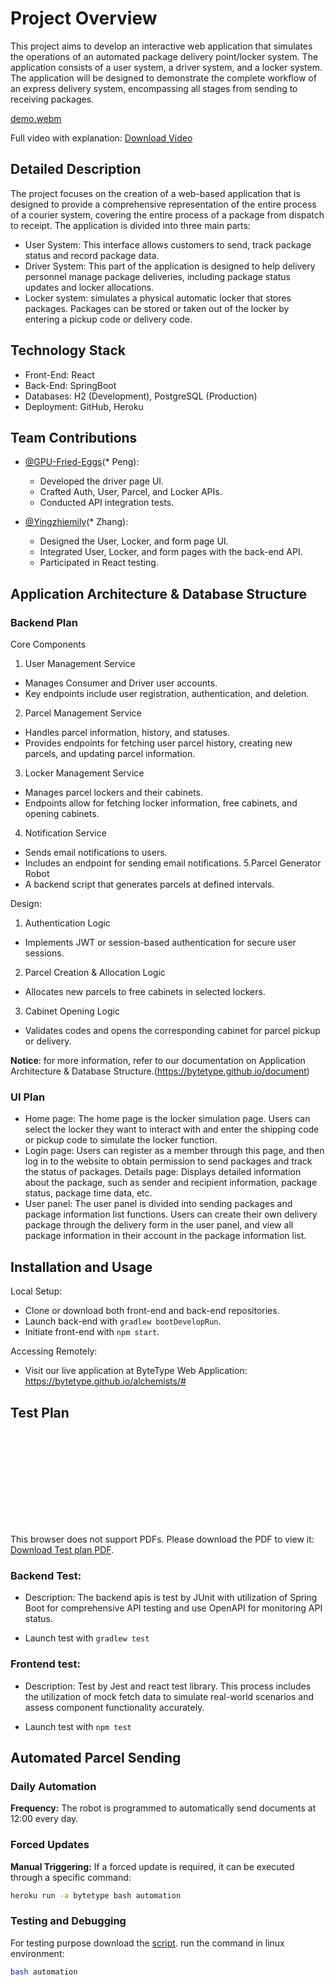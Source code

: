 # Project Overview

This project aims to develop an interactive web application that simulates the operations of an automated package delivery point/locker system. The application consists of a user system, a driver system, and a locker system. The application will be designed to demonstrate the complete workflow of an express delivery system, encompassing all stages from sending to receiving packages.

[demo.webm](https://github.com/ByteType/alchemists/assets/88884784/c748d830-29a6-4f55-91c0-20ff5536676b)

Full video with explanation: [Download Video](https://github.com/ByteType/.github/blob/master/demo.mp4)

## Detailed Description

The project focuses on the creation of a web-based application that is designed to provide a comprehensive representation of the entire process of a courier system, covering the entire process of a package from dispatch to receipt. The application is divided into three main parts:
+ User System: This interface allows customers to send, track package status and record package data.
+ Driver System: This part of the application is designed to help delivery personnel manage package deliveries, including package status updates and locker allocations.
+ Locker system: simulates a physical automatic locker that stores packages. Packages can be stored or taken out of the locker by entering a pickup code or delivery code.

## Technology Stack

+ Front-End: React
+ Back-End: SpringBoot
+ Databases: H2 (Development), PostgreSQL (Production)
+ Deployment: GitHub, Heroku

## Team Contributions

- [@GPU-Fried-Eggs](https://github.com/GPU-Fried-Eggs)(* Peng):
    - Developed the driver page UI.
    - Crafted Auth, User, Parcel, and Locker APIs.
    - Conducted API integration tests.

- [@Yingzhiemily](https://github.com/Yingzhiemily)(* Zhang):
    - Designed the User, Locker, and form page UI.
    - Integrated User, Locker, and form pages with the back-end API.
    - Participated in React testing.

## Application Architecture & Database Structure

### Backend Plan

Core Components
1. User Management Service
  + Manages Consumer and Driver user accounts.
  + Key endpoints include user registration, authentication, and deletion.
2. Parcel Management Service
  + Handles parcel information, history, and statuses.
  + Provides endpoints for fetching user parcel history, creating new parcels, and updating parcel information.
3. Locker Management Service
  + Manages parcel lockers and their cabinets.
  + Endpoints allow for fetching locker information, free cabinets, and opening cabinets.
4. Notification Service
  + Sends email notifications to users.
  + Includes an endpoint for sending email notifications.
5.Parcel Generator Robot
  + A backend script that generates parcels at defined intervals.

Design:

1. Authentication Logic
  + Implements JWT or session-based authentication for secure user sessions.
2. Parcel Creation & Allocation Logic
  + Allocates new parcels to free cabinets in selected lockers.
3. Cabinet Opening Logic
  + Validates codes and opens the corresponding cabinet for parcel pickup or delivery.

**Notice**: for more information, refer to our documentation on Application Architecture & Database Structure.(https://bytetype.github.io/document)


### UI Plan

+ Home page: The home page is the locker simulation page. Users can select the locker they want to interact with and enter the shipping code or pickup code to simulate the locker function.
+ Login page: Users can register as a member through this page, and then log in to the website to obtain permission to send packages and track the status of packages.
Details page: Displays detailed information about the package, such as sender and recipient information, package status, package time data, etc.
+ User panel: The user panel is divided into sending packages and package information list functions. Users can create their own delivery package through the delivery form in the user panel, and view all package information in their account in the package information list.

## Installation and Usage

Local Setup:

+ Clone or download both front-end and back-end repositories.
+ Launch back-end with ```gradlew bootDevelopRun```.
+ Initiate front-end with ```npm start```.

Accessing Remotely:

+ Visit our live application at ByteType Web Application: https://bytetype.github.io/alchemists/#


## Test Plan

<object data="https://raw.githubusercontent.com/ByteType/document/master/static/TestPlan.pdf" type="application/pdf" width="700px" height="700px">
    <embed src="https://raw.githubusercontent.com/ByteType/document/master/static/TestPlan.pdf">
        <p>This browser does not support PDFs. Please download the PDF to view it: <a href="https://raw.githubusercontent.com/ByteType/document/master/static/TestPlan.pdf">Download Test plan PDF</a>.</p>
    </embed>
</object>

### Backend Test:

* Description: The backend apis is test by JUnit with utilization of Spring Boot for comprehensive API testing and use OpenAPI for monitoring API status.

* Launch test with ```gradlew test```

### Frontend test:

* Description: Test by Jest and react test library. This process includes the utilization of mock fetch data to simulate real-world scenarios and assess component functionality accurately.

* Launch test with ```npm test```

## Automated Parcel Sending

### Daily Automation
**Frequency:** The robot is programmed to automatically send documents at 12:00 every day.

### Forced Updates
**Manual Triggering:** If a forced update is required, it can be executed through a specific command:
```bash
heroku run -a bytetype bash automation
```

### Testing and Debugging
For testing purpose download the [script](https://github.com/ByteType/amanises/blob/master/automation).
run the command in linux environment:
```bash
bash automation
```
